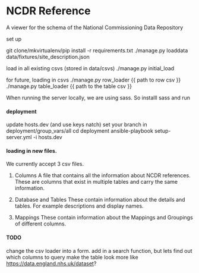 NCDR Reference
==============

A viewer for the schema of the National Commissioning Data Repository

set up

git clone/mkvirtualenv/pip install -r requirements.txt
./manage.py loaddata data/fixtures/site_description.json

load in all existing csvs (stored in data/csvs)
./manage.py initial_load

for future, loading in csvs
./manage.py row_loader {{ path to row csv }}
./manage.py table_loader {{ path to the table csv }}

When running the server locally, we are using sass. So installl sass and run
<!-- sass --watch csv_schema/static/css/styles.scss:csv_schema/static/css/styles.css -->

#### deployment
update hosts.dev (and use keys natch)
set your branch in deployment/group_vars/all
cd deployment
ansible-playbook setup-server.yml -i hosts.dev

#### loading in new files.
We currently accept 3 csv files.

1. Columns
A file that contains all the information about NCDR references. These are columns
that exist in multiple tables and carry the same information.

2. Database and Tables
These contain information about the details and tables. For example descriptions
and display names.

3. Mappings
These contain information about the Mappings and Groupings of different columns.



#### TODO
change the csv loader into a form.
add in a search function, but lets find out which columns to query
make the table look more like https://data.england.nhs.uk/dataset?
